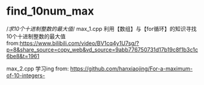 # find_10num_max
/*求10个十进制整数的最大值*/
max_1.cpp
  利用【数组】与【for循环】的知识寻找10个十进制整数的最大值
    from:https://www.bilibili.com/video/BV1cq4y1U7sg/?p=8&share_source=copy_web&vd_source=9abb776750731d17b19c8f1b3c1c6be8&t=1961
   
max_2.cpp
  学习ing
    from: https://github.com/hanxiaojing/For-a-maximum-of-10-integers-
